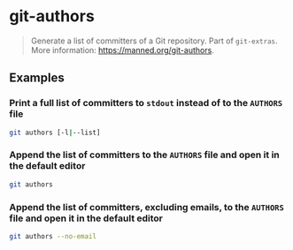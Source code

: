 # git-authors

> Generate a list of committers of a Git repository. Part of `git-extras`. More information: <https://manned.org/git-authors>.

## Examples

### Print a full list of committers to `stdout` instead of to the `AUTHORS` file

```bash
git authors [-l|--list]
```

### Append the list of committers to the `AUTHORS` file and open it in the default editor

```bash
git authors
```

### Append the list of committers, excluding emails, to the `AUTHORS` file and open it in the default editor

```bash
git authors --no-email
```
